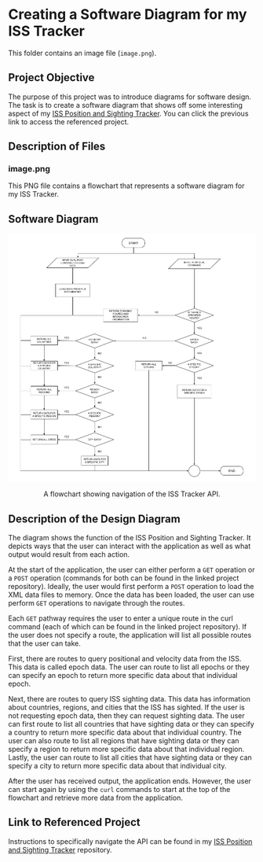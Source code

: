 # Creating a Software Diagram for my ISS Tracker
This folder contains an image file (`image.png`).

## Project Objective
The purpose of this project was to introduce diagrams for software design. The task is to create a software diagram that shows off some interesting aspect of my [ISS Position and Sighting Tracker](https://github.com/zbickham/iss-tracker.git). You can click the previous link to access the referenced project.

## Description of Files
### image.png
This PNG file contains a flowchart that represents a software diagram for my ISS Tracker.

## Software Diagram
![Flowchart](https://github.com/zbickham/my-coe332-hws/blob/ce7f88a3033e95d87a001f8af02cf91767065ca2/homework07/image.png)
<p align="center">
A flowchart showing navigation of the ISS Tracker API.
</p>

## Description of the Design Diagram
The diagram shows the function of the ISS Position and Sighting Tracker. It depicts ways that the user can interact with the application as well as what output would result from each action.

At the start of the application, the user can either perform a `GET` operation or a `POST` operation (commands for both can be found in the linked project repository). Ideally, the user would first perform a `POST` operation to load the XML data files to memory. Once the data has been loaded, the user can use perform `GET` operations to navigate through the routes.

Each `GET` pathway requires the user to enter a unique route in the curl command (each of which can be found in the linked project repository). If the user does not specify a route, the application will list all possible routes that the user can take.

First, there are routes to query positional and velocity data from the ISS. This data is called epoch data. The user can route to list all epochs or they can specify an epoch to return more specific data about that individual epoch.

Next, there are routes to query ISS sighting data. This data has information about countries, regions, and cities that the ISS has sighted. If the user is not requesting epoch data, then they can request sighting data. The user can first route to list all countries that have sighting data or they can specify a country to return more specific data about that individual country. The user can also route to list all regions that have sighting data or they can specify a region to return more specific data about that individual region. Lastly, the user can route to list all cities that have sighting data or they can specify a city to return more specific data about that individual city.

After the user has received output, the application ends. However, the user can start again by using the `curl` commands to start at the top of the flowchart and retrieve more data from the application.

## Link to Referenced Project
Instructions to specifically navigate the API can be found in my [ISS Position and Sighting Tracker](https://github.com/zbickham/iss-tracker.git) repository.
